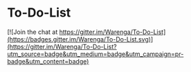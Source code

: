 # To-Do-List

[![Join the chat at https://gitter.im/Warenga/To-Do-List](https://badges.gitter.im/Warenga/To-Do-List.svg)](https://gitter.im/Warenga/To-Do-List?utm_source=badge&utm_medium=badge&utm_campaign=pr-badge&utm_content=badge)
